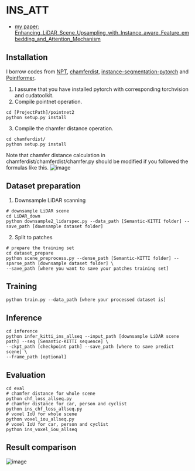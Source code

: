 # INS_ATT
- [my paper: Enhancing_LiDAR_Scene_Upsampling_with_Instance_aware_Feature_embedding_and_Attention_Mechanism](https://drive.google.com/file/d/1mbzbklIiPpAH9ou-uSGQ-ZHn1ddJrMlL/view?usp=sharing)
## Installation
I borrow codes from [NPT](https://github.com/WanquanF/NeuralPoints), [chamferdist](https://github.com/krrish94/chamferdist), [instance-segmentation-pytorch](https://github.com/Wizaron/instance-segmentation-pytorch) and [Pointformer](https://github.com/Vladimir2506/Pointformer).
1. I assume that you have installed pytorch with corresponding torchvision and cudatoolkit.
2. Compile pointnet operation.
~~~
cd [ProjectPath]/pointnet2
python setup.py install
~~~
3. Compile the chamfer distance operation.
~~~
cd chamferdist/
python setup.py install
~~~
Note that chamfer distance calculation in chamferdist/chamferdist/chamfer.py should be modified if you followed the formulas like this.
![image](https://github.com/willy8898/INS_ATT/assets/62001022/1f5564f7-a3a8-4c0a-8c08-a1c3424c248d)

## Dataset preparation
1. Downsample LiDAR scanning
~~~
# downsample LiDAR scene
cd LiDAR_down
python downsample2_lidarspec.py --data_path [Semantic-KITTI folder] --save_path [downsample dataset folder]
~~~
2. Split to patches
~~~
# prepare the training set
cd dataset_prepare
python scene_preprocess.py --dense_path [Semantic-KITTI folder] --sparse_path [downsample dataset folder] \
--save_path [where you want to save your patches training set]
~~~

## Training
~~~
python train.py --data_path [where your processed dataset is]
~~~

## Inference
~~~
cd inference
python infer_kitti_ins_allseq --input_path [downsample LiDAR scene path] --seq [Semantic-KITTI sequence] \
--ckpt_path [checkpoint path] --save_path [where to save predict scene] \
--frame_path [optional]
~~~

## Evaluation
~~~
cd eval
# chamfer distance for whole scene
python chf_loss_allseq.py
# chamfer distance for car, person and cyclist
python ins_chf_loss_allseq.py
# voxel IoU for whole scene
python voxel_iou_allseq.py
# voxel IoU for car, person and cyclist
python ins_voxel_iou_allseq
~~~

## Result comparison
![image](https://github.com/willy8898/INS_ATT/assets/62001022/51e1b8bf-5539-4de2-bc04-7550379e68cd)









